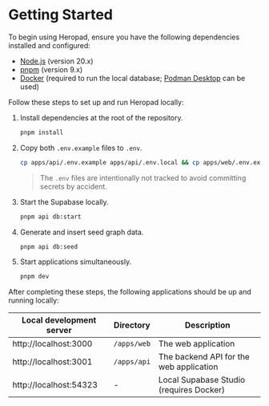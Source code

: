 # Getting Started

To begin using Heropad, ensure you have the following dependencies installed and configured:

- [Node.js](https://nodejs.org/) (version 20.x)
- [pnpm](https://pnpm.io/) (version 9.x)
- [Docker](https://docs.docker.com/get-docker/) (required to run the local database; [Podman Desktop](https://podman-desktop.io/) can be used)

Follow these steps to set up and run Heropad locally:

1. Install dependencies at the root of the repository.

   ```sh
   pnpm install
   ```

2. Copy both `.env.example` files to `.env`.
   ```sh
   cp apps/api/.env.example apps/api/.env.local && cp apps/web/.env.example apps/web/.env.local
   ```
   > The `.env` files are intentionally not tracked to avoid committing secrets by accident.

3. Start the Supabase locally.

   ```sh
   pnpm api db:start
   ```

4. Generate and insert seed graph data.

   ```sh
   pnpm api db:seed
   ```

5. Start applications simultaneously.
   ```sh
   pnpm dev
   ```

After completing these steps, the following applications should be up and running locally:

| Local development server | Directory   | Description                             |
| ------------------------ | ----------- | --------------------------------------- |
| http://localhost:3000    | `/apps/web` | The web application                     |
| http://localhost:3001    | `/apps/api` | The backend API for the web application |
| http://localhost:54323   | -           | Local Supabase Studio (requires Docker) |
